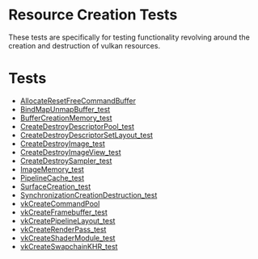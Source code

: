 # Resource Creation Tests

These tests are specifically for testing functionality revolving around
the creation and destruction of vulkan resources.

# Tests
- [AllocateResetFreeCommandBuffer](AllocateResetFreeCommandBuffer/README.md)
- [BindMapUnmapBuffer_test](BindMapUnmapBuffer_test/README.md)
- [BufferCreationMemory_test](BufferCreationMemory_test/README.md)
- [CreateDestroyDescriptorPool_test](CreateDestroyDescriptorPool_test/README.md)
- [CreateDestroyDescriptorSetLayout_test](CreateDestroyDescriptorSetLayout_test/README.md)
- [CreateDestroyImage_test](CreateDestroyImage_test/README.md)
- [CreateDestroyImageView_test](CreateDestroyImageView_test/README.md)
- [CreateDestroySampler_test](CreateDestroySampler_test/README.md)
- [ImageMemory_test](ImageMemory_test/README.md)
- [PipelineCache_test](PipelineCache_test/README.md)
- [SurfaceCreation_test](SurfaceCreation_test/README.md)
- [SynchronizationCreationDestruction_test](SynchronizationCreationDestruction_test/README.md)
- [vkCreateCommandPool](vkCreateCommandPool/README.md)
- [vkCreateFramebuffer_test](vkCreateFramebuffer_test/README.md)
- [vkCreatePipelineLayout_test](vkCreatePipelineLayout_test/README.md)
- [vkCreateRenderPass_test](vkCreateRenderPass_test/README.md)
- [vkCreateShaderModule_test](vkCreateShaderModule_test/README.md)
- [vkCreateSwapchainKHR_test](vkCreateSwapchainKHR_test/README.md)
